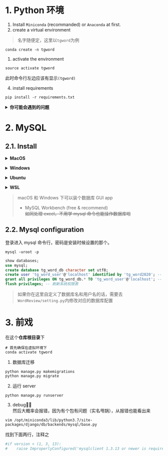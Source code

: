 # 1. Python 环境

1. Install `Miniconda` (recommanded) or `Anaconda` at first.
2. create a virtual environment

>名字随便定，这里以`tgword`为例

```shell
conda create -n tgword
```

1. activate the environment

```shell
source activate tgword 
```

此时命令行左边应该有显示`(tgword)`

4. install requirements

```shell
pip install -r requirements.txt
```

<b><details><summary>你可能会遇到的问题</summary></b>

```shell
pip: command not found
```

那么请看[这里](https://benature.github.io/python-code/pip-cmd-not-found/)
</details>


# 2. MySQL

## 2.1. Install

<b><details><summary>MacOS</summary></b>
1. 下载  
download from <https://dev.mysql.com/downloads/mysql/>, select `macOS 10.14 (x86, 64-bit), DMG Archive`(.dmg file)

>顺路会看到一个叫 workbench 的，可视化工具，就像看 excel 看数据库，which is recommended.

2. 安装  
clike `next` all the way.

3. 设置环境变量

如果`mysql -Version`命令会报错，补一下环境变量

```shell
vim ~/.bash_profile
# 增加以下这行
PATH=$PATH:/usr/local/mysql/bin
```

</details>

<b><details><summary>Windows</summary></b>
同样在<https://dev.mysql.com/downloads/mysql/>下载，略。
</details>

<b><details><summary>Ubuntu</summary></b>

```shell
# download the configuration
wget https://dev.mysql.com/get/mysql-apt-config_0.8.14-1_all.deb
sudo dpkg -i mysql-apt-config_0.8.14-1_all.deb
# default is fine, select OK and return

sudo apt update
sudo apt-get install mysql-server
# set password(spa2020)
# use strong password encryption

sudo mysql_secure_installation
# enter password
# n (不换root密码)
# Remove anonymous users? : y（删除匿名用户）
# Disallow root login remotely?: n（是否禁止 root 远程登录）
# Remove test database and access to it? : y（删除测试数据库）
# Reload privilege tables now? : y（立即重新加载特权表）

mysql -V # check version
# mysql  Ver 8.0.19 for Linux on x86_64 (MySQL Community Server - GPL)
```

</details>

<b><details><summary>WSL</summary></b>
参见[此文](https://benature.github.io/linux/wsl-install-mysql8/)
</details>


>macOS 和 Windows 下可以装个数据库 GUI app  
>  - MySQL Workbench (free & recommend)  
>  ~~如同处理 excel，不用学 mysql 命令也能操作数据库啦~~

## 2.2. Mysql configuration

登录进入 mysql 命令行，密码是安装时候设置的那个。

```shell
mysql -uroot -p
```

```sql
show databases;
use mysql;
create database tg_word_db character set utf8;
create user 'tg_word_user'@'localhost' identified by 'tg_word2020'; -- 新建用户
grant all privileges ON tg_word_db.* TO 'tg_word_user'@'localhost'; -- 授权
flush privileges; -- 刷新系统权限表
```

>如果你在这里自定义了数据库名和用户名的话，需要去`WordReview/setting.py`内修改对应的数据库配置

# 3. 前戏

在这个**仓库根目录**下

```shell
# 首先确保在虚拟环境下
conda activate tgword
```

1. 数据库迁移

```shell
python manage.py makemigrations
python manage.py migrate
```

2. 运行 server

```shell
python manage.py runserver
```

3. debug🤦‍♂️  
然后大概率会报错，因为有个包有问题（实名甩锅），从报错也能看出来

```shell
vim /opt/miniconda3/lib/python3.7/site-packages/django/db/backends/mysql/base.py
```

找到下面两行，注释之

```python
#if version < (1, 3, 13):
#    raise ImproperlyConfigured('mysqlclient 1.3.13 or newer is required; you have %s.' % Database.__version__)
```
